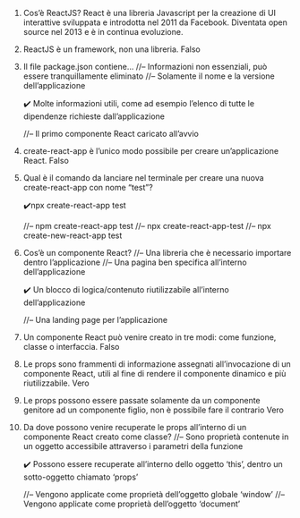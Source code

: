 1.  Cos’è ReactJS?
    React è una libreria Javascript per la creazione di UI interattive sviluppata e introdotta nel 2011 da Facebook. Diventata open source nel 2013 e è in continua evoluzione.

2.  ReactJS è un framework, non una libreria.
    Falso

3.  Il file package.json contiene…
    //– Informazioni non essenziali, può essere tranquillamente eliminato
    //– Solamente il nome e la versione dell’applicazione

    ✔️ Molte informazioni utili, come ad esempio l’elenco di tutte le dipendenze richieste dall’applicazione

    //– Il primo componente React caricato all’avvio

4.  create-react-app è l’unico modo possibile per creare un’applicazione React.
    Falso

5.  Qual è il comando da lanciare nel terminale per creare una nuova create-react-app con nome “test”?

    ✔️npx create-react-app test

    //– npm create-react-app test
    //– npx create-react-app-test
    //– npx create-new-react-app test

6.  Cos’è un componente React?
    //– Una libreria che è necessario importare dentro l’applicazione
    //– Una pagina ben specifica all’interno dell’applicazione

    ✔️ Un blocco di logica/contenuto riutilizzabile all’interno dell’applicazione

    //– Una landing page per l’applicazione

7.  Un componente React può venire creato in tre modi: come funzione, classe o interfaccia.
    Falso

8.  Le props sono frammenti di informazione assegnati all’invocazione di un componente React, utili al fine di rendere il componente dinamico e più riutilizzabile.
    Vero

9.  Le props possono essere passate solamente da un componente genitore ad un componente figlio, non è possibile fare il contrario
    Vero

10. Da dove possono venire recuperate le props all’interno di un componente React creato come classe?
    //– Sono proprietà contenute in un oggetto accessibile attraverso i parametri della funzione

    ✔️ Possono essere recuperate all’interno dello oggetto ‘this’, dentro un sotto-oggetto chiamato ‘props’

    //– Vengono applicate come proprietà dell’oggetto globale ‘window’
    //– Vengono applicate come proprietà dell’oggetto ‘document’
